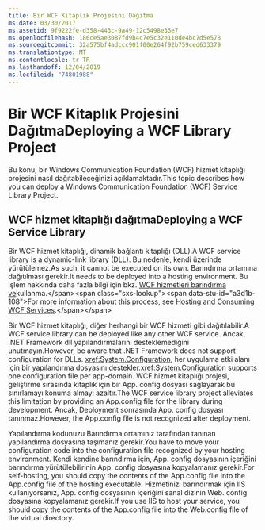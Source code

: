 ```yaml
---
title: Bir WCF Kitaplık Projesini Dağıtma
ms.date: 03/30/2017
ms.assetid: 9f9222fe-d358-443c-9a49-12c5498e35e7
ms.openlocfilehash: 186ce5ae3087fd9b4c7e5c32e110de4bc7d5e578
ms.sourcegitcommit: 32a575bf4adccc901f00e264f92b759ced633379
ms.translationtype: MT
ms.contentlocale: tr-TR
ms.lasthandoff: 12/04/2019
ms.locfileid: "74801988"
---
```

# <a name="deploying-a-wcf-library-project"></a><span data-ttu-id="a3d1b-102">Bir WCF Kitaplık Projesini Dağıtma</span><span class="sxs-lookup"><span data-stu-id="a3d1b-102">Deploying a WCF Library Project</span></span>
<span data-ttu-id="a3d1b-103">Bu konu, bir Windows Communication Foundation (WCF) hizmet kitaplığı projesini nasıl dağıtabileceğinizi açıklamaktadır.</span><span class="sxs-lookup"><span data-stu-id="a3d1b-103">This topic describes how you can deploy a Windows Communication Foundation (WCF) Service Library Project.</span></span>  
  
## <a name="deploying-a-wcf-service-library"></a><span data-ttu-id="a3d1b-104">WCF hizmet kitaplığı dağıtma</span><span class="sxs-lookup"><span data-stu-id="a3d1b-104">Deploying a WCF Service Library</span></span>  
 <span data-ttu-id="a3d1b-105">Bir WCF hizmet kitaplığı, dinamik bağlantı kitaplığı (DLL).</span><span class="sxs-lookup"><span data-stu-id="a3d1b-105">A WCF service library is a dynamic-link library (DLL).</span></span> <span data-ttu-id="a3d1b-106">Bu nedenle, kendi üzerinde yürütülemez.</span><span class="sxs-lookup"><span data-stu-id="a3d1b-106">As such, it cannot be executed on its own.</span></span> <span data-ttu-id="a3d1b-107">Barındırma ortamına dağıtılması gerekir.</span><span class="sxs-lookup"><span data-stu-id="a3d1b-107">It needs to be deployed into a hosting environment.</span></span> <span data-ttu-id="a3d1b-108">Bu işlem hakkında daha fazla bilgi için bkz. [WCF hizmetleri barındırma ve](https://docs.microsoft.com/previous-versions/dotnet/articles/bb332338(v=msdn.10))kullanma.</span><span class="sxs-lookup"><span data-stu-id="a3d1b-108">For more information about this process, see [Hosting and Consuming WCF Services](https://docs.microsoft.com/previous-versions/dotnet/articles/bb332338(v=msdn.10)).</span></span>  
  
 <span data-ttu-id="a3d1b-109">Bir WCF hizmet kitaplığı, diğer herhangi bir WCF hizmeti gibi dağıtılabilir.</span><span class="sxs-lookup"><span data-stu-id="a3d1b-109">A WCF service library can be deployed like any other WCF service.</span></span> <span data-ttu-id="a3d1b-110">Ancak, .NET Framework dll yapılandırmalarını desteklemediğini unutmayın.</span><span class="sxs-lookup"><span data-stu-id="a3d1b-110">However, be aware that .NET Framework does not support configuration for DLLs.</span></span> <span data-ttu-id="a3d1b-111"><xref:System.Configuration>, her uygulama etki alanı için bir yapılandırma dosyasını destekler.</span><span class="sxs-lookup"><span data-stu-id="a3d1b-111"><xref:System.Configuration> supports one configuration file per app-domain.</span></span> <span data-ttu-id="a3d1b-112">WCF hizmet kitaplığı projesi, geliştirme sırasında kitaplık için bir App. config dosyası sağlayarak bu sınırlamayı konuma almayı azaltır.</span><span class="sxs-lookup"><span data-stu-id="a3d1b-112">The WCF service library project alleviates this limitation by providing an App.config file for the library during development.</span></span> <span data-ttu-id="a3d1b-113">Ancak, Deployment sonrasında App. config dosyası tanınmaz.</span><span class="sxs-lookup"><span data-stu-id="a3d1b-113">However, the App.config file is not recognized after deployment.</span></span>  
  
 <span data-ttu-id="a3d1b-114">Yapılandırma kodunuzu Barındırma ortamınız tarafından tanınan yapılandırma dosyasına taşımanız gerekir.</span><span class="sxs-lookup"><span data-stu-id="a3d1b-114">You have to move your configuration code into the configuration file recognized by your hosting environment.</span></span> <span data-ttu-id="a3d1b-115">Kendi kendine barındırma için, App. config dosyasının içeriğini barındırma yürütülebilirinin App. config dosyasına kopyalamanız gerekir.</span><span class="sxs-lookup"><span data-stu-id="a3d1b-115">For self-hosting, you should copy the contents of the App.config file into the App.config file of the hosting executable.</span></span> <span data-ttu-id="a3d1b-116">Hizmetinizi barındırmak için IIS kullanıyorsanız, App. config dosyasının içeriğini sanal dizinin Web. config dosyasına kopyalamanız gerekir.</span><span class="sxs-lookup"><span data-stu-id="a3d1b-116">If you use IIS to host your service, you should copy the contents of the App.config file into the Web.config file of the virtual directory.</span></span>
